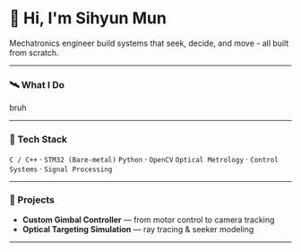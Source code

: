 # 👋 Hi, I'm Sihyun Mun

Mechatronics engineer build systems that seek, decide, and move - all built from scratch.

---

### 🛰 What I Do
bruh

---

### 🧩 Tech Stack
`C / C++` · `STM32 (Bare-metal)`
`Python` · `OpenCV`
`Optical Metrology` · `Control Systems` · `Signal Processing`

---

### 🚀 Projects
- **Custom Gimbal Controller** — from motor control to camera tracking  
- **Optical Targeting Simulation** — ray tracing & seeker modeling  

---
